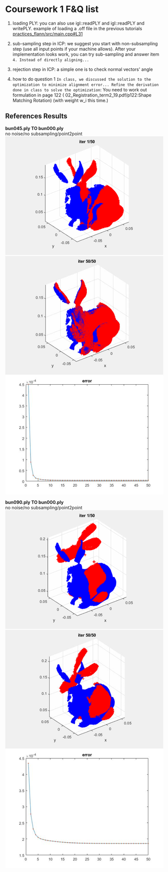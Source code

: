 # Coursework 1 F&Q list


1. loading PLY: you can also use igl::readPLY and igl::readPLY and writePLY.
example of loading a .off file in the previous tutorials
[practices_flann/src/main.cpp#L31](https://github.com/smartgeometry-ucl/compM080-compGV18-2019/blob/master/tutorial_002/cpp/practices_flann/src/main.cpp#L31)

2. sub-sampling step in ICP: we suggest you start with non-subsampling step (use all input points if your machine allows). After your implementation looks work, you can try sub-sampling and answer item `4. Instead of directly aligning...` 

3. rejection step in ICP: a simple one is to check normal vectors' angle

4. how to do question 1 `In class, we discussed the solution to the optimization to minimize alignment error... Refine the derivation done in class to solve the optimization`: 
   You need to work out formulation in page 122 ( 02_Registration_term2_19.pdf/p122:Shape Matching Rotation) (with weight w_i this time.)

## References Results

**bun045.ply TO bun000.ply**  
no noise/no subsampling/point2point  
![Image](/course_work_1/imgs/45_to_00.gif)
![Image](/course_work_1/imgs/45_to_00_fin.jpg) 
![Image](/course_work_1/imgs/45_to_00_err.jpg)  


**bun090.ply TO bun000.ply**  
no noise/no subsampling/point2point    
![Image](/course_work_1/imgs/90_to_00.gif)
![Image](/course_work_1/imgs/90_to_00_fin.jpg) 
![Image](/course_work_1/imgs/90_to_00_err.jpg)
